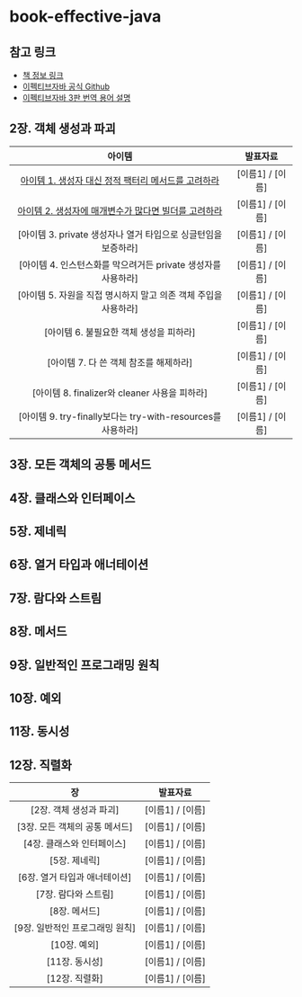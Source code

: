 # book-effective-java



## 참고 링크
- [책 정보 링크](https://www.aladin.co.kr/shop/wproduct.aspx?ItemId=171196410)
- [이펙티브자바 공식 Github](https://github.com/WegraLee/effective-java-3e-source-code)
- [이펙티브자바 3판 번역 용어 설명](https://docs.google.com/document/d/1Nw-_FJKre9x7Uy6DZ0NuAFyYUCjBPCpINxqrP0JFuXk/edit)


## 2장. 객체 생성과 파괴


| 아이템 | 발표자료
:---: | :---:
[아이템 1. 생성자 대신 정적 팩터리 메서드를 고려하라](https://github.com/effectiveJava-study/book-effective-java/issues/1)| [이름1] / [이름] 
[아이템 2. 생성자에 매개변수가 많다면 빌더를 고려하라](https://github.com/effectiveJava-study/book-effective-java/issues/2)| [이름1] / [이름] 
[아이템 3. private 생성자나 열거 타입으로 싱글턴임을 보증하라] | [이름1] / [이름] 
[아이템 4. 인스턴스화를 막으려거든 private 생성자를 사용하라] |[이름1] / [이름] 
[아이템 5. 자원을 직접 명시하지 말고 의존 객체 주입을 사용하라] | [이름1] / [이름] 
[아이템 6. 불필요한 객체 생성을 피하라] | [이름1] / [이름] 
[아이템 7. 다 쓴 객체 참조를 해제하라] |  [이름1] / [이름] 
[아이템 8. finalizer와 cleaner 사용을 피하라] | [이름1] / [이름] 
[아이템 9. try-finally보다는 try-with-resources를 사용하라] | [이름1] / [이름] 



## 3장. 모든 객체의 공통 메서드


## 4장. 클래스와 인터페이스


## 5장. 제네릭

## 6장. 열거 타입과 애너테이션


## 7장. 람다와 스트림


## 8장. 메서드


## 9장. 일반적인 프로그래밍 원칙


## 10장. 예외

## 11장. 동시성

## 12장. 직렬화



| 장 | 발표자료
:---: | :---:
[2장. 객체 생성과 파괴]| [이름1] / [이름] 
[3장. 모든 객체의 공통 메서드] | [이름1] / [이름] 
[4장. 클래스와 인터페이스] | [이름1] / [이름] 
[5장. 제네릭] |[이름1] / [이름] 
[6장. 열거 타입과 애너테이션] | [이름1] / [이름] 
[7장. 람다와 스트림] | [이름1] / [이름] 
[8장. 메서드] |  [이름1] / [이름] 
[9장. 일반적인 프로그래밍 원칙] | [이름1] / [이름] 
[10장. 예외] | [이름1] / [이름] 
[11장. 동시성] | [이름1] / [이름] 
[12장. 직렬화] | [이름1] / [이름] 


